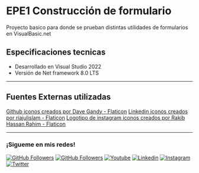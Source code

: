 # EPE1 Construcción de formulario

Proyecto basico para donde se prueban distintas utilidades de formularios en VisualBasic.net

## Especificaciones tecnicas

- Desarrollado en Visual Studio 2022
- Versión de Net framework 8.0 LTS

<hr/>

## Fuentes Externas utilizadas

<a href="https://www.flaticon.es/iconos-gratis/github" title="github iconos">Github iconos creados por Dave Gandy - Flaticon</a>
<a href="https://www.flaticon.es/iconos-gratis/linkedin" title="linkedin iconos">Linkedin iconos creados por riajulislam - Flaticon</a>
<a href="https://www.flaticon.es/iconos-gratis/logotipo-de-instagram" title="logotipo de instagram iconos">Logotipo de instagram iconos creados por Rakib Hassan Rahim - Flaticon</a>

<hr/>
<h3>¡Sigueme en mis redes!</h3>

[![GitHub Followers](https://img.shields.io/github/followers/wotanCode?style=social)](https://github.com/wotanCode)
[![GitHub Followers](https://img.shields.io/github/stars/wotanCode?style=social)](https://github.com/wotanCode)
[![Youtube](https://img.shields.io/badge/Youtube-FF0000?style=for-the-badge&logo=Youtube&logoColor=white&labelColor=101010)](https://www.youtube.com/channel/UCwISu2hFg7EpOIZ8aV7iS6g?sub_confirmation=1)
[![Linkedin](https://img.shields.io/badge/Linkedin-00d8fd?&logo=linkedin&logoColor=white&labelColor=101010)](https://www.linkedin.com/in/pedro-yanez/)
[![Instagram](https://img.shields.io/badge/Instagram-E4405F?&logo=instagram&logoColor=white&labelColor=101010)](https://www.instagram.com/pedroelhumano/?theme=dark)
[![Twitter](https://img.shields.io/badge/Twitter-1DA1F2?&logo=twitter&logoColor=white&labelColor=101010)](https://www.twitter.com/pedroelhumano)